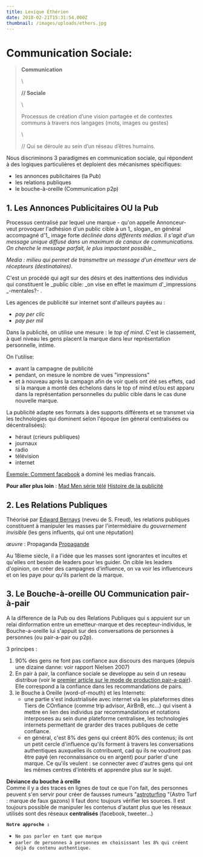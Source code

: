 ```yaml
---
title: Lexique Éthérien
date: 2018-02-21T15:31:54.000Z
thumbnail: /images/uploads/ethers.jpg
---
```

# Communication Sociale:

> **Communication**
>
> \
>
> **// Sociale**
>
> \
>
> Processus de création d’une vision partagée et de contextes communs à travers nos langages (mots, images ou gestes)
>
> \
>
>    // Qui se déroule au sein d’un réseau d’êtres humains.

Nous discriminons 3 paradigmes en communication sociale, qui répondent à des logiques particulières et deploient des mécanismes spécifiques: 

* les annonces publicitaires (la Pub)
* les relations publiques
* le bouche-à-oreille (Communication p2p)

## 1. Les Annonces Publicitaires OU la Pub

Processus centralisé par lequel une marque - qu'on appelle Annonceur-  veut provoquer l'adhésion d'un public cible à un 1_ slogan_ en général accompagné d'1_ image forte _déclinée dans différents médias. Il s'agit d'un message unique diffusé dans un maximum de canaux de communications.
On cherche le message parfait, le plus impactant possible_._

_Media : milieu qui permet de transmettre un message d'un émetteur vers de récepteurs (destinataires)_.

C'est un procédé qui agit sur des désirs et des inattentions des individus qui constituent le _public cible: _on vise en effet le maximum d'_impressions _-mentales?- .

Les agences de publicité sur internet sont d'ailleurs payées au :

* _pay per clic_ 
* _pay per mil_

Dans la publicité, on utilise une mesure : le _top of mind_. C'est le classement, à quel niveau les gens placent la marque dans leur représentation personnelle, intime.

On l'utilise:

* avant la campagne de publicité
* pendant, on mesure le nombre de vues "impressions"
* et à nouveau après la campagn afin de voir quels ont été ses effets, cad si la marque   a monté des échelons dans le top of mind et/ou est apparu dans la représentation personnelles du public cible dans le cas dune nouvelle marque.

La publicité adapte ses formats à des supports différents et se transmet via les technologies qui dominent selon l'époque (en géneral centralisées ou décentralisées): 

* héraut (crieurs publiques)
* journaux
* radio
* télévision
* internet

[Exemple: Comment facebook](https://www.pressafrik.com/Enquete-Mediapart-Comment-Facebook-achete-la-presse-francaise_a173964.html) a dominé les medias francais.

**Pour aller plus loin** : 
[Mad Men série télé](https://fr.wikipedia.org/wiki/Mad_Men)
[Histoire de la publicité](https://fr.wikipedia.org/wiki/Histoire_de_la_publicit%C3%A9)

## 2. Les Relations Publiques

Théorisé par [Edward Bernays](https://fr.wikipedia.org/wiki/Edward_Bernays) (neveu de S. Freud), les relations publiques constituent à manipuler les masses par l'intermédiaire du _gouvernement invisible_ (les gens influents, qui ont une réputation)

_œuvre_ : Propaganda [Propagande](https://fr.wikipedia.org/wiki/Propagande_(livre))

Au 18ieme siècle, il a l'idée que les masses sont ignorantes et incultes et qu'elles ont besoin de leaders pour les guider.
On cible les leaders d'opinion, on créer des campagnes d'influence, on va voir les influenceurs et on les paye pour qu'ils parlent de la marque.

## 3. Le Bouche-à-oreille OU Communication pair-à-pair

A la difference de la Pub ou des Relations Publiques qui s appuient sur un relai dinformation entre un emetteur-marque et des recepteur-individus, le Bouche-a-oreille lui s'appuit sur des conversations de personnes à personnes (ou pair-a-pair ou p2p).

3 principes : 

1. 90% des gens ne font pas confiance aux discours des marques (depuis une dizaine danne: voir rapport Nielsen 2007)
2. En pair à pair, la confiance sociale se developpe au sein d un reseau distribue (voir le [premier article sur le mode de production pair-a-pair](http://www.les-ethers-fertiles.blog/16/02/2018/)). Elle correspond a la confiance dans les recommandations de pairs.  
3. le Bouche à Oreille (word-of-mouth) et les Internets: 
   * une partie s'est industrialisée avec internet via les plateformes dites Tiers de COnfiance (comme trip advisor, AirBnB, etc...) qui visent à mettre en lien des individus par recommandations et notations interposees au sein dune plateforme centralisee, les technologies internets permettant de grarder des traces publiques de cette confiance.
   * en général, c'est 8% des gens qui créent 80% des contenus; ils ont un petit cercle d'influence qu'ils forment à travers les conversations authentiques auxquelles ils cotnribuent, cad qu ils ne voudront pas être payé (en reconnaissance ou en argent) pour parler d'une marque. Ce qu'ils veulent : se connecter avec d'autres gens qui ont les mêmes centres d'intérêts et apprendre plus sur le sujet.

**Déviance du bouche à oreille**\
Comme il y a des traces en lignes de tout ce que l'on fait, des personnes peuvent s'en servir pour créer de fausses rumeurs "[astroturfing](https://en.wikipedia.org/wiki/Astroturfing) "(Astro Turf : marque de faux gazons)
Il faut donc toujours vérifier les sources. Il est toujours possible de manipuler les contenus d'autant plus que les réseaux utilisés sont des réseaux **centralisés** (facebook, tweeter...)

**`Notre approche :`**

* `Ne pas parler en tant que marque`
* `parler de personnes à personnes en choisissant les 8% qui créent déjà du contenu authentique.`
